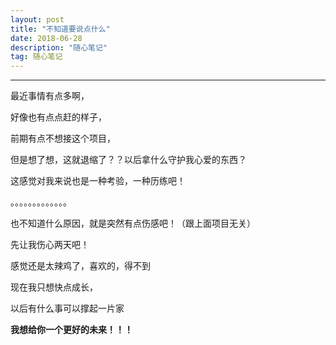 ```yaml
---
layout: post
title: "不知道要说点什么"
date: 2018-06-28
description: "随心笔记"
tag: 随心笔记
---
```

---


最近事情有点多啊，<br>

好像也有点点赶的样子，<br>

前期有点不想接这个项目，<br>

但是想了想，这就退缩了？？以后拿什么守护我心爱的东西？<br>

这感觉对我来说也是一种考验，一种历练吧！<br>

。。。。。。。。。。。。。<br>

也不知道什么原因，就是突然有点伤感吧！（跟上面项目无关）<br>

先让我伤心两天吧！<br>

感觉还是太辣鸡了，喜欢的，得不到<br>

现在我只想快点成长，<br>

以后有什么事可以撑起一片家<br>

**我想给你一个更好的未来！！！**

